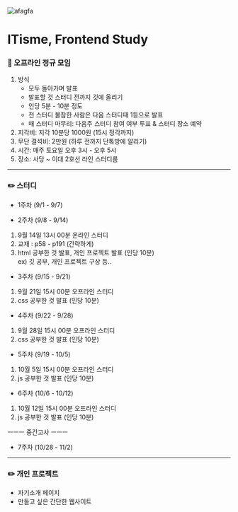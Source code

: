 ![afagfa](https://github.com/user-attachments/assets/d51a8282-72e3-4eee-b793-3819bde93942)

# ITisme, Frontend Study

### :pushpin: 오프라인 정규 모임

1. 방식
     - 모두 돌아가며 발표
     - 발표할 것 스터디 전까지 깃에 올리기
     - 인당 5분 - 10분 정도
     - 전 스터디 불참한 사람은 다음 스터디때 1등으로 발표
     - 매 스터디 마무리: 다음주 스터디 참여 여부 투표 & 스터디 장소 예약
2. 지각비: 지각 10분당 1000원 (15시 정각까지)
3. 무단 결석비: 2만원 (하루 전까지 단톡방에 알리기)
4. 시간: 매주 토요일 오후 3시 - 오후 5시
5. 장소: 사당 ~ 이대 2호선 라인 스터디룸
***
  
### :pencil2: 스터디

* 1주차 (9/1 - 9/7)

* 2주차 (9/8 - 9/14)
1. 9월 14일 13시 00분 온라인 스터디 
2. 교재 : p58 - p191 (간략하게)
3. html 공부한 것 발표, 개인 프로젝트 발표 (인당 10분)\
     ex) 깃 공부, 개인 프로젝트 구상 등..

* 3주차 (9/15 - 9/21)
1. 9월 21일 15시 00분 오프라인 스터디
2. css 공부한 것 발표 (인당 10분)

* 4주차 (9/22 - 9/28)
1. 9월 28일 15시 00분 오프라인 스터디
2. css 공부한 것 발표 (인당 10분)

* 5주차 (9/19 - 10/5)
1. 10월 5일 15시 00분 오프라인 스터디
2. js 공부한 것 발표 (인당 10분)

* 6주차 (10/6 - 10/12)
1. 10월 12일 15시 00분 오프라인 스터디
2. js 공부한 것 발표 (인당 10분)
   
ㅡㅡㅡ 중간고사 ㅡㅡㅡ

* 7주차  (10/28 - 11/2)
***

### :pencil2: 개인 프로젝트

- 자기소개 페이지
- 만들고 싶은 간단한 웹사이트
